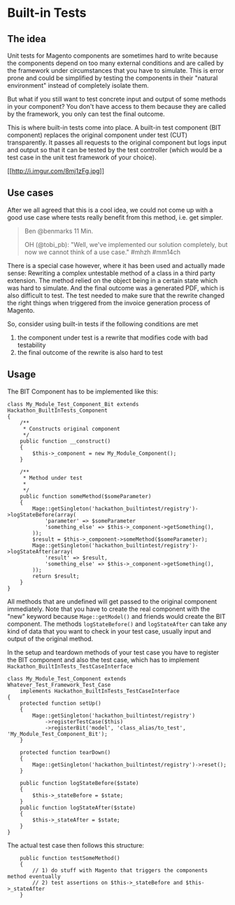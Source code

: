 Built-in Tests
====

The idea
----

Unit tests for Magento components are sometimes hard to write because the components depend on too many external
conditions and are called by the framework under circumstances that you have to simulate. This is error prone and could
be simplified by testing the components in their "natural environment" instead of completely isolate them.

But what if you still want to test concrete input and output of some methods in your component? You don't have access
to them because they are called by the framework, you only can test the final outcome.

This is where built-in tests come into place. A built-in test component (BIT component) replaces the original component
under test (CUT) transparently. It passes all requests to the original component but logs input and output so that it
can be tested by the test controller (which would be a test case in the unit test framework of your choice).

[[http://i.imgur.com/8mj1zFg.jpg]]

Use cases
----

After we all agreed that this is a cool idea, we could not come up with a good use case where tests really benefit from
this method, i.e. get simpler.

> Ben ‏@benmarks 11 Min.
>
> OH (@tobi_pb): "Well, we've implemented our solution completely, but now we cannot think of a use case." #mhzh #mm14ch

There is a special case however, where it has been used and actually made sense: Rewriting a complex untestable method
of a class in a third party extension. The method relied on the object being in a certain state which was hard to simulate.
And the final outcome was a generated PDF, which is also difficult to test.
The test needed to make sure that the rewrite changed the right things when triggered from the invoice generation process
of Magento.

So, consider using built-in tests if the following conditions are met

1. the component under test is a rewrite that modifies code with bad testability
2. the final outcome of the rewrite is also hard to test


Usage
----

The BIT Component has to be implemented like this:
```
class My_Module_Test_Component_Bit extends Hackathon_BuiltInTests_Component
{
    /**
     * Constructs original component
     */
    public function __construct()
    {
        $this->_component = new My_Module_Component();
    }

    /**
     * Method under test
     *
     */
    public function someMethod($someParameter)
    {
        Mage::getSingleton('hackathon_builtintest/registry')->logStateBefore(array(
            'parameter' => $someParameter
            'something_else' => $this->_component->getSomething(),
        ));
        $result = $this->_component->someMethod($someParameter);
        Mage::getSingleton('hackathon_builtintest/registry')->logStateAfter(array(
            'result' => $result,
            'something_else' => $this->_component->getSomething(),
        ));
        return $result;
    }
}
```

All methods that are undefined will get passed to the original component immediately. Note that you have to create the
real component with the "new" keyword because `Mage::getModel()`  and friends would create the BIT component.
The methods `logStateBefore()` and `logStateAfter` can take any kind of data that you want to check in your test case,
usually input and output of the original method.

In the setup and teardown methods of your test case you have to register the BIT component and also the test case, which
has to implement `Hackathon_BuiltInTests_TestCaseInterface`

```
class My_Module_Test_Component extends Whatever_Test_Framework_Test_Case
    implements Hackathon_BuiltInTests_TestCaseInterface
{
    protected function setUp()
    {
        Mage::getSingleton('hackathon_builtintest/registry')
            ->registerTestCase($this)
            ->registerBit('model', 'class_alias/to_test', 'My_Module_Test_Component_Bit');
    }

    protected function tearDown()
    {
        Mage::getSingleton('hackathon_builtintest/registry')->reset();
    }

    public function logStateBefore($state)
    {
        $this->_stateBefore = $state;
    }
    public function logStateAfter($state)
    {
        $this->_stateAfter = $state;
    }
}
```

The actual test case then follows this structure:

```
    public function testSomeMethod()
    {
        // 1) do stuff with Magento that triggers the components method eventually
        // 2) test assertions on $this->_stateBefore and $this->_stateAfter
    }
```